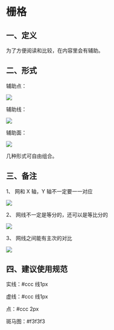 <!--
index: 3
title: 栅格
-->

# 栅格

## 一、定义

为了方便阅读和比较，在内容里会有辅助。


## 二、形式

辅助点：

<img src="https://os.alipayobjects.com/rmsportal/IoZqbzMLMGYBtnE.png">

辅助线：

<img src="https://os.alipayobjects.com/rmsportal/iVFDpumcwDYaxkd.png">

辅助面：

<img src="https://os.alipayobjects.com/rmsportal/MqeyJCwnaXmwXGz.png">

几种形式可自由组合。

## 三、备注

1、 网和 X 轴，Y 轴不一定要一一对应

<img src="https://os.alipayobjects.com/rmsportal/NwYkNkBdCUvSTut.png">

2、 网线不一定是等分的，还可以是等比分的

<img src="https://os.alipayobjects.com/rmsportal/egDFNrjVMEkuALr.png">

3、 网线之间能有主次的对比

<img src="https://os.alipayobjects.com/rmsportal/ADjAzXoSoXAbyEA.png">


## 四、建议使用规范


实线：#ccc  线1px

虚线：#ccc  线1px

点：#ccc  2px

斑马图：#f3f3f3


